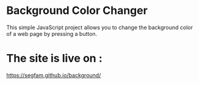 # Background Color Changer

This simple JavaScript project allows you to change the background color of a web page by pressing a button.

# The site is live on : 
https://segfam.github.io/background/
